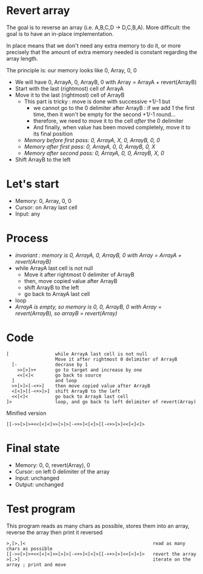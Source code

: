 # Revert array

The goal is to reverse an array (i.e. A,B,C,D -> D,C,B,A). More difficult: the goal is to have an in-place implementation.

In place means that we don't need any extra memory to do it, or more precisely that the amount of extra memory needed is constant regarding the array length.

The principle is: our memory looks like 0, Array, 0, 0
* We will have 0, ArrayA, 0, ArrayB, 0 with Array = ArrayA + revert(ArrayB)
* Start with the last (rightmost) cell of ArrayA
* Move it to the last (rightmost) cell of ArrayB
  * This part is tricky : move is done with successive +1/-1 but
    * we cannot go to the 0 delimiter after ArrayB : if we add 1 the first time, then it won't be empty for the second +1/-1 round...
    * therefore, we need to move it to the cell *after* the 0 delimiter
    * And finally, when value has been moved completely, move it to its final position
  * _Memory before first pass: 0, ArrayA, X, 0, ArrayB, 0, 0_
  * _Memory after first pass: 0, ArrayA, 0, 0, ArrayB, 0, X_
  * _Memory after second pass: 0, ArrayA, 0, 0, ArrayB, X, 0_
* Shift ArrayB to the left

# Let's start

* Memory: 0, Array, 0, 0 
* Cursor: on Array last cell
* Input: any

# Process

* _invariant : memory is 0, ArrayA, 0, ArrayB, 0 with Array = ArrayA + revert(ArrayB)_
* while ArrayA last cell is not null
  * Move it after rightmost 0 delimiter of ArrayB
  * then, move copied value after ArrayB
  * shift ArrayB to the left
  * go back to ArrayA last cell
* loop
* _ArrayA is empty, so memory is 0, 0, ArrayB, 0 with Array = revert(ArrayB), so arrayB = revert(Array)_

# Code
```
[                 while ArrayA last cell is not null
                  Move it after rightmost 0 delimiter of ArrayB
  [-              decrase by 1
    >>[>]>+       go to target and increase by one
    <<[<]<        go back to source
  ]               and loop
  >>[>]>[-<+>]    then move copied value after ArrayB
  <[<]>[[-<+>]>]  shift ArrayB to the left
  <<[<]<          go back to ArrayA last cell
]>                loop, and go back to left delimiter of revert(Array)
```

Minified version
```
[[->>[>]>+<<[<]<]>>[>]>[-<+>]<[<]>[[-<+>]>]<<[<]<]>
```

# Final state

* Memory: 0, 0, revert(Array), 0
* Cursor: on left 0 delimiter of the array
* Input: unchanged
* Output: unchanged

# Test program

This program reads as many chars as possible, stores them into an array, reverse the array then print it reversed

```
>,[>,]<                                               read as many chars as possible
[[->>[>]>+<<[<]<]>>[>]>[-<+>]<[<]>[[-<+>]>]<<[<]<]>   revert the array
>[.>]                                                 iterate on the array ; print and move
```
